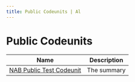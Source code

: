 ```yaml
---
title: Public Codeunits | Al
---
```

# Public Codeunits

| Name | Description |
| ----- | ------ |
| [NAB Public Test Codeunit](codeunit-nab-public-test-codeunit/index.md) | The summary |
